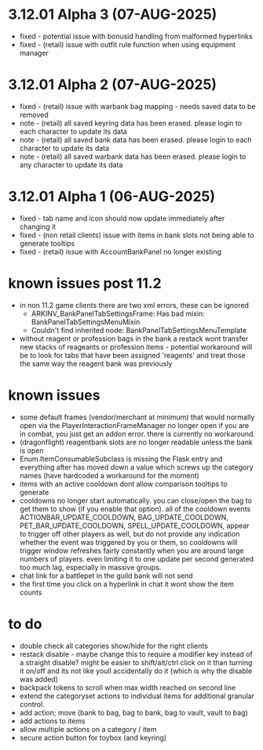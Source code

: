 ﻿# 3.12.01 Alpha 3 (07-AUG-2025)
 - fixed - potential issue with bonusid handling from malformed hyperlinks
 - fixed - (retail) issue with outfit rule function when using equipment manager

# 3.12.01 Alpha 2 (07-AUG-2025)
 - fixed - (retail) issue with warbank bag mapping - needs saved data to be removed
 - note - (retail) all saved keyring data has been erased. please login to each character to update its data
 - note - (retail) all saved bank data has been erased. please login to each character to update its data
 - note - (retail) all saved warbank data has been erased. please login to any character to update its data

# 3.12.01 Alpha 1 (06-AUG-2025)
 - fixed - tab name and icon should now update immediately after changing it
 - fixed - (non retail clients) issue with items in bank slots not being able to generate tooltips
 - fixed - (retail) issue with AccountBankPanel no longer existing

# known issues post 11.2
 - in non 11.2 game clients there are two xml errors, these can be ignored
   - ARKINV_BankPanelTabSettingsFrame: Has bad mixin: BankPanelTabSettingsMenuMixin
   - Couldn't find inherited node: BankPanelTabSettingsMenuTemplate
 - without reagent or profession bags in the bank a restack wont transfer new stacks of reageants or profession items - potential workaround will be to look for tabs that have been assigned 'reagents' and treat those the same way the reagent bank was previously

# known issues
 - some default frames (vendor/merchant at minimum) that would normally open via the PlayerInteractionFrameManager no longer open if you are in combat, you just get an addon error.  there is currently no workaround.
 - (dragonflight) reagentbank slots are no longer readable unless the bank is open
 - Enum.ItemConsumableSubclass is missing the Flask entry and everything after has moved down a value which screws up the category names (have hardcoded a workaround for the moment)
 - items with an active cooldown dont allow comparison tooltips to generate
 - cooldowns no longer start automatically.  you can close/open the bag to get them to show (if you enable that option).  all of the cooldown events ACTIONBAR_UPDATE_COOLDOWN, BAG_UPDATE_COOLDOWN, PET_BAR_UPDATE_COOLDOWN, SPELL_UPDATE_COOLDOWN, appear to trigger off other players as well, but do not provide any indication whether the event was triggered by you or them, so cooldowns will trigger window refreshes fairly constantly when you are around large numbers of players.  even limiting it to one update per second generated too much lag, especially in massive groups.
 - chat link for a battlepet in the guild bank will not send
 - the first time you click on a hyperlink in chat it wont show the item counts


# to do
 - double check all categories show/hide for the right clients
 - restack disable - maybe change this to require a modifier key instead of a straight disable?  might be easier to shift/alt/ctrl click on it than turning it on/off and its not like youll accidentally do it (which is why the disable was added)
 - backpack tokens to scroll when max width reached on second line
 - extend the categoryset actions to individual items for additional granular control.
 - add action; move (bank to bag, bag to bank, bag to vault, vault to bag)
 - add actions to items
 - allow multiple actions on a category / item
 - secure action button for toybox (and keyring)
